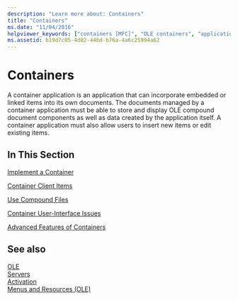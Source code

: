 ```yaml
---
description: "Learn more about: Containers"
title: "Containers"
ms.date: "11/04/2016"
helpviewer_keywords: ["containers [MFC]", "OLE containers", "application containers [MFC]", "containers [MFC], OLE container applications", "containers [MFC], container applications"]
ms.assetid: b19d7c05-4d02-44bd-b76a-4a6c25994a62
---
```

# Containers

A container application is an application that can incorporate embedded or linked items into its own documents. The documents managed by a container application must be able to store and display OLE compound document components as well as data created by the application itself. A container application must also allow users to insert new items or edit existing items.

## In This Section

[Implement a Container](containers-implementing-a-container.md)

[Container Client Items](containers-client-items.md)

[Use Compound Files](containers-compound-files.md)

[Container User-Interface Issues](containers-user-interface-issues.md)

[Advanced Features of Containers](containers-advanced-features.md)

## See also

[OLE](ole-in-mfc.md)<br/>
[Servers](servers.md)<br/>
[Activation](activation-cpp.md)<br/>
[Menus and Resources (OLE)](menus-and-resources-ole.md)
